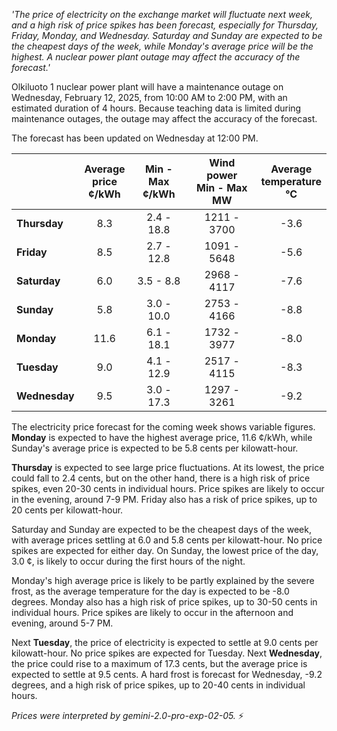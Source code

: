 *'The price of electricity on the exchange market will fluctuate next week, and a high risk of price spikes has been forecast, especially for Thursday, Friday, Monday, and Wednesday. Saturday and Sunday are expected to be the cheapest days of the week, while Monday's average price will be the highest. A nuclear power plant outage may affect the accuracy of the forecast.'*

Olkiluoto 1 nuclear power plant will have a maintenance outage on Wednesday, February 12, 2025, from 10:00 AM to 2:00 PM, with an estimated duration of 4 hours. Because teaching data is limited during maintenance outages, the outage may affect the accuracy of the forecast.

The forecast has been updated on Wednesday at 12:00 PM.

|     | Average<br>price<br>¢/kWh | Min - Max<br>¢/kWh | Wind power<br>Min - Max<br>MW | Average<br>temperature<br>°C |
|:----|:----------------:|:----------------:|:-------------:|:-------------:|
| **Thursday**   | 8.3  | 2.4 - 18.8  | 1211 - 3700 | -3.6 |
| **Friday** | 8.5  | 2.7 - 12.8  | 1091 - 5648 | -5.6 |
| **Saturday**  | 6.0  | 3.5 - 8.8   | 2968 - 4117 | -7.6 |
| **Sunday** | 5.8  | 3.0 - 10.0  | 2753 - 4166 | -8.8 |
| **Monday** | 11.6 | 6.1 - 18.1  | 1732 - 3977 | -8.0 |
| **Tuesday**   | 9.0  | 4.1 - 12.9  | 2517 - 4115 | -8.3 |
| **Wednesday**| 9.5  | 3.0 - 17.3  | 1297 - 3261 | -9.2 |

The electricity price forecast for the coming week shows variable figures. **Monday** is expected to have the highest average price, 11.6 ¢/kWh, while Sunday's average price is expected to be 5.8 cents per kilowatt-hour.

**Thursday** is expected to see large price fluctuations. At its lowest, the price could fall to 2.4 cents, but on the other hand, there is a high risk of price spikes, even 20-30 cents in individual hours. Price spikes are likely to occur in the evening, around 7-9 PM. Friday also has a risk of price spikes, up to 20 cents per kilowatt-hour.

Saturday and Sunday are expected to be the cheapest days of the week, with average prices settling at 6.0 and 5.8 cents per kilowatt-hour. No price spikes are expected for either day. On Sunday, the lowest price of the day, 3.0 ¢, is likely to occur during the first hours of the night.

Monday's high average price is likely to be partly explained by the severe frost, as the average temperature for the day is expected to be -8.0 degrees. Monday also has a high risk of price spikes, up to 30-50 cents in individual hours. Price spikes are likely to occur in the afternoon and evening, around 5-7 PM.

Next **Tuesday**, the price of electricity is expected to settle at 9.0 cents per kilowatt-hour. No price spikes are expected for Tuesday. Next **Wednesday**, the price could rise to a maximum of 17.3 cents, but the average price is expected to settle at 9.5 cents. A hard frost is forecast for Wednesday, -9.2 degrees, and a high risk of price spikes, up to 20-40 cents in individual hours.

*Prices were interpreted by gemini-2.0-pro-exp-02-05.* ⚡

